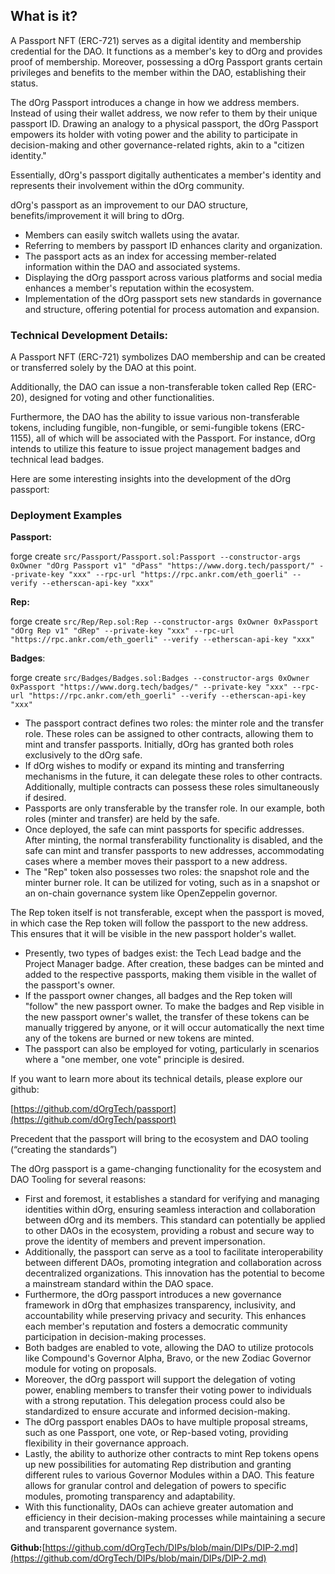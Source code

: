 ## What is it?

A Passport NFT (ERC-721) serves as a digital identity and membership credential for the DAO. It functions as a member's key to dOrg and provides proof of membership. Moreover, possessing a dOrg Passport grants certain privileges and benefits to the member within the DAO, establishing their status.

The dOrg Passport introduces a change in how we address members. Instead of using their wallet address, we now refer to them by their unique passport ID. Drawing an analogy to a physical passport, the dOrg Passport empowers its holder with voting power and the ability to participate in decision-making and other governance-related rights, akin to a "citizen identity."

Essentially, dOrg's passport digitally authenticates a member's identity and represents their involvement within the dOrg community.

dOrg's passport as an improvement to our DAO structure, benefits/improvement it will bring to dOrg.

- Members can easily switch wallets using the avatar.
- Referring to members by passport ID enhances clarity and organization.
- The passport acts as an index for accessing member-related information within the DAO and associated systems.
- Displaying the dOrg passport across various platforms and social media enhances a member's reputation within the ecosystem.
- Implementation of the dOrg passport sets new standards in governance and structure, offering potential for process automation and expansion.

### Technical Development Details:

A Passport NFT (ERC-721) symbolizes DAO membership and can be created or transferred solely by the DAO at this point.

Additionally, the DAO can issue a non-transferable token called Rep (ERC-20), designed for voting and other functionalities.

Furthermore, the DAO has the ability to issue various non-transferable tokens, including fungible, non-fungible, or semi-fungible tokens (ERC-1155), all of which will be associated with the Passport. For instance, dOrg intends to utilize this feature to issue project management badges and technical lead badges.

Here are some interesting insights into the development of the dOrg passport:

### Deployment Examples

**Passport:**

forge create `src/Passport/Passport.sol:Passport --constructor-args 0xOwner "dOrg Passport v1" "dPass" "https://www.dorg.tech/passport/" --private-key "xxx" --rpc-url "https://rpc.ankr.com/eth_goerli" --verify --etherscan-api-key "xxx"`

**Rep:**

forge create `src/Rep/Rep.sol:Rep --constructor-args 0xOwner 0xPassport "dOrg Rep v1" "dRep" --private-key "xxx" --rpc-url "https://rpc.ankr.com/eth_goerli" --verify --etherscan-api-key "xxx"`

**Badges**:

forge create `src/Badges/Badges.sol:Badges --constructor-args 0xOwner 0xPassport "https://www.dorg.tech/badges/" --private-key "xxx" --rpc-url "https://rpc.ankr.com/eth_goerli" --verify --etherscan-api-key "xxx"`

- The passport contract defines two roles: the minter role and the transfer role. These roles can be assigned to other contracts, allowing them to mint and transfer passports. Initially, dOrg has granted both roles exclusively to the dOrg safe.
- If dOrg wishes to modify or expand its minting and transferring mechanisms in the future, it can delegate these roles to other contracts. Additionally, multiple contracts can possess these roles simultaneously if desired.
- Passports are only transferable by the transfer role. In our example, both roles (minter and transfer) are held by the safe.
- Once deployed, the safe can mint passports for specific addresses. After minting, the normal transferability functionality is disabled, and the safe can mint and transfer passports to new addresses, accommodating cases where a member moves their passport to a new address.
- The "Rep" token also possesses two roles: the snapshot role and the minter burner role. It can be utilized for voting, such as in a snapshot or an on-chain governance system like OpenZeppelin governor.

The Rep token itself is not transferable, except when the passport is moved, in which case the Rep token will follow the passport to the new address. This ensures that it will be visible in the new passport holder's wallet.

- Presently, two types of badges exist: the Tech Lead badge and the Project Manager badge. After creation, these badges can be minted and added to the respective passports, making them visible in the wallet of the passport's owner.
- If the passport owner changes, all badges and the Rep token will "follow" the new passport owner. To make the badges and Rep visible in the new passport owner's wallet, the transfer of these tokens can be manually triggered by anyone, or it will occur automatically the next time any of the tokens are burned or new tokens are minted.
- The passport can also be employed for voting, particularly in scenarios where a "one member, one vote" principle is desired.

If you want to learn more about its technical details, please explore our github:

[https://github.com/dOrgTech/passport](https://github.com/dOrgTech/passport)

Precedent that the passport will bring to the ecosystem and DAO tooling (“creating the standards”)

The dOrg passport is a game-changing functionality for the ecosystem and DAO Tooling for several reasons:

- First and foremost, it establishes a standard for verifying and managing identities within dOrg, ensuring seamless interaction and collaboration between dOrg and its members. This standard can potentially be applied to other DAOs in the ecosystem, providing a robust and secure way to prove the identity of members and prevent impersonation.
- Additionally, the passport can serve as a tool to facilitate interoperability between different DAOs, promoting integration and collaboration across decentralized organizations. This innovation has the potential to become a mainstream standard within the DAO space.
- Furthermore, the dOrg passport introduces a new governance framework in dOrg that emphasizes transparency, inclusivity, and accountability while preserving privacy and security. This enhances each member's reputation and fosters a democratic community participation in decision-making processes.
- Both badges are enabled to vote, allowing the DAO to utilize protocols like Compound's Governor Alpha, Bravo, or the new Zodiac Governor module for voting on proposals.
- Moreover, the dOrg passport will support the delegation of voting power, enabling members to transfer their voting power to individuals with a strong reputation. This delegation process could also be standardized to ensure accurate and informed decision-making.
- The dOrg passport enables DAOs to have multiple proposal streams, such as one Passport, one vote, or Rep-based voting, providing flexibility in their governance approach.
- Lastly, the ability to authorize other contracts to mint Rep tokens opens up new possibilities for automating Rep distribution and granting different rules to various Governor Modules within a DAO. This feature allows for granular control and delegation of powers to specific modules, promoting transparency and adaptability.
- With this functionality, DAOs can achieve greater automation and efficiency in their decision-making processes while maintaining a secure and transparent governance system.

**Github:**[https://github.com/dOrgTech/DIPs/blob/main/DIPs/DIP-2.md](https://github.com/dOrgTech/DIPs/blob/main/DIPs/DIP-2.md)
